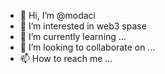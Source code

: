 - 👋 Hi, I’m @modaci  
- 👀 I’m interested in web3 spase 
- 🌱 I’m currently learning ...  
- 💞️ I’m looking to collaborate on ... 
- 📫 How to reach me ... 

<!---
modaci/modaci is a ✨ special ✨ repository because its `README.md` (this file) appears on your GitHub profile.
You can click the Preview link to take a look at your changes.
--->
